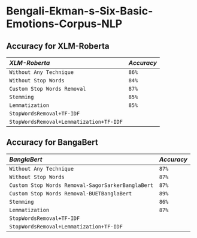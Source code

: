 # Bengali-Ekman-s-Six-Basic-Emotions-Corpus-NLP

## Accuracy for XLM-Roberta

|  *XLM-Roberta*    | *Accuracy*             |
| :--------           | :------------------------- |
|  `Without Any Technique`       |  `86%`|
|  `Without Stop Words`       | `84%` |
|  `Custom Stop Words Removal`       | `87%` |
|  `Stemming`       | `85%` |
|  `Lemmatization`       | `85%` |
|  `StopWordsRemoval+TF-IDF`       |  |
|  `StopWordsRemoval+Lemmatization+TF-IDF`       |  |


                    
## Accuracy for BangaBert

|  *BanglaBert*    | *Accuracy*             |
| :--------           | :------------------------- |
|  `Without Any Technique`       |  `87%`|
|  `Without Stop Words`       | `87%` |
|  `Custom Stop Words Removal-SagorSarkerBanglaBert`       | `87%` |
|  `Custom Stop Words Removal-BUETBanglaBert`       | `89%` |
|  `Stemming`       | `86%` |
|  `Lemmatization`       | `87%` |
|  `StopWordsRemoval+TF-IDF`       |  |
|  `StopWordsRemoval+Lemmatization+TF-IDF`       |  |


